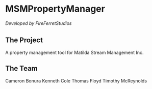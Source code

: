 # MSMPropertyManager #
###### Developed by FireFerretStudios ######




## The Project ##
A property management tool for Matilda Stream Management Inc.

## The Team ##
Cameron Bonura
Kenneth Cole
Thomas Floyd
Timothy McReynolds
